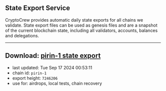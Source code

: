 ## State Export Service
CryptoCrew provides automatic daily state exports for all chains we validate. State export files can be used as genesis files and are a snapshot of the current blockchain state, including all validators, accounts, balances and delegations.

---
**Download: [pirin-1 state export](https://dl-eu2.ccvalidators.com/SERVICE/nolus/pirin-1_export_7246206.json)**
---

- last updated: Tue Sep 17 2024 00:53:11
- chain id: `pirin-1`
- export height: `7246206`
- use for: airdrops, local tests, chain recovery
